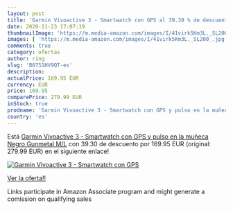 ```yaml
---
layout: post
title: 'Garmin Vivoactive 3 - Smartwatch con GPS al 39.30 % de descuento'
date: 2020-11-23 17:07:19
thumbnailImage: 'https://m.media-amazon.com/images/I/41virk5Km3L._SL200_.jpg'
images: [ 'https://m.media-amazon.com/images/I/41virk5Km3L._SL200_.jpg' ]
comments: true
category: ofertas
author: ring
slug: 'B0751HV9QT-es'
description:
actualPrice: 169.95 EUR
currency: EUR
price: 169.95
comparePrice: 279.99 EUR
inStock: true
prodname: 'Garmin Vivoactive 3 - Smartwatch con GPS y pulso en la muñeca  Negro  Gunmetal   M/L'
country: 'es'
---
```


Está [Garmin Vivoactive 3 - Smartwatch con GPS y pulso en la muñeca  Negro  Gunmetal   M/L](https://www.amazon.es/dp/B0751HV9QT/?tag=tolees-21) con 39.30 de descuento por 169.95 EUR (original: 279.99 EUR) en el siguiente enlace!

[![Garmin Vivoactive 3 - Smartwatch con GPS](https://m.media-amazon.com/images/I/41virk5Km3L._SL200_.jpg)](https://www.amazon.es/dp/B0751HV9QT/?tag=tolees-21)

[Ver la oferta!!](https://www.amazon.es/dp/B0751HV9QT/?tag=tolees-21)

Links participate in Amazon Associate program and might generate a comission on qualifying sales


